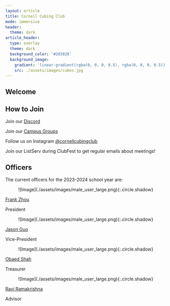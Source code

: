 ```yaml
---
layout: article
title: Cornell Cubing Club
mode: immersive
header:
  theme: dark
article_header:
  type: overlay
  theme: dark
  background_color: '#203028'
  background_image:
    gradient: 'linear-gradient(rgba(0, 0, 0, 0.5), rgba(0, 0, 0, 0.5))'
    src: ./assets/images/cubes.jpg
---
```


## Welcome

## How to Join

Join our [Discord](https://discord.gg/VyXbMqXg8f) 

Join our [Campus Groups](https://cornell.campusgroups.com/rubiksclub/home/)

Follow us on Instagram [@cornellcubingclub](https://www.instagram.com/cornellcubingclub/?igshid=MzRlODBiNWFlZA%3D%3D)

Join our ListServ during ClubFest to get regular emails about meetings!

## Officers

The current officers for the 2023-2024 school year are:

<div class="grid-container">
<div class="grid grid--p-3">
<div class="cell cell--12 cell--md-5 cell--lg-4" markdown="1">
<p style="text-align:center">
![Image](./assets/images/male_user_large.png){:.circle.shadow}

[Frank Zhou](mailto:fcz5@cornell.edu)

President
</p>
</div>
<div class="cell cell--12 cell--md-5 cell--lg-4" markdown="1">
<p style="text-align:center">
![Image](./assets/images/male_user_large.png){:.circle.shadow}

[Jason Guo](mailto:sg763@cornell.edu)

Vice-President
</p>
</div>

<div class="cell cell--12 cell--md-5 cell--lg-4" markdown="1">
<p style="text-align:center">
![Image](./assets/images/male_user_large.png){:.circle.shadow}

[Obaed Shah](mailto:os88@cornell.edu)

Treasurer
</p>
</div>

<div class="cell cell--12 cell--md-5 cell--lg-4" markdown="1">
<p style="text-align:center">
![Image](./assets/images/male_user_large.png){:.circle.shadow}

[Ravi Ramakrishna](mailto:ravi@math.cornell.edu)

Advisor
</p>
</div>
</div>
</div>









